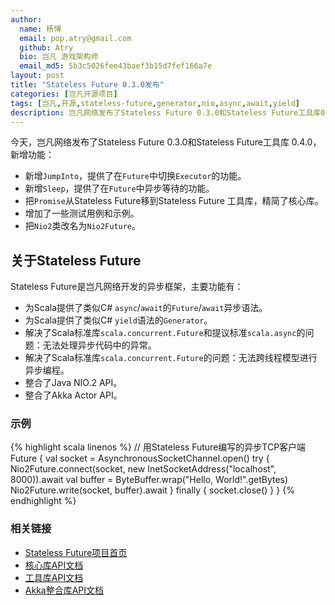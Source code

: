 ```yaml
---
author:
  name: 杨博
  email: pop.atry@gmail.com
  github: Atry
  bio: 岂凡 游戏架构师
  email_md5: 5b3c5026fee43baef3b15d7fef166a7e
layout: post
title: "Stateless Future 0.3.0发布"
categories: [岂凡开源项目]
tags: [岂凡,开源,stateless-future,generator,nio,async,await,yield]
description: 岂凡网络发布了Stateless Future 0.3.0和Stateless Future工具库0.4.0，为Scala提供<code>await</code>异步语法。
---
```

今天，岂凡网络发布了Stateless Future 0.3.0和Stateless Future工具库 0.4.0，新增功能：

 * 新增`JumpInto`，提供了在`Future`中切换`Executor`的功能。
 * 新增`Sleep`，提供了在`Future`中异步等待的功能。
 * 把`Promise`从Stateless Future移到Stateless Future 工具库，精简了核心库。
 * 增加了一些测试用例和示例。
 * 把`Nio2`类改名为`Nio2Future`。

## 关于Stateless Future

Stateless Future是岂凡网络开发的异步框架，主要功能有：

 * 为Scala提供了类似C# `async`/`await`的`Future`/`await`异步语法。
 * 为Scala提供了类似C# `yield`语法的`Generator`。
 * 解决了Scala标准库`scala.concurrent.Future`和提议标准`scala.async`的问题：无法处理异步代码中的异常。
 * 解决了Scala标准库`scala.concurrent.Future`的问题：无法跨线程模型进行异步编程。
 * 整合了Java NIO.2 API。
 * 整合了Akka Actor API。

### 示例

{% highlight scala linenos %}
// 用Stateless Future编写的异步TCP客户端
Future {
  val socket = AsynchronousSocketChannel.open()
  try {
    Nio2Future.connect(socket, new InetSocketAddress("localhost", 8000)).await
    val buffer = ByteBuffer.wrap("Hello, World!".getBytes)
    Nio2Future.write(socket, buffer).await
  } finally {
    socket.close()
  }
}
{% endhighlight %}

### 相关链接

 * [Stateless Future项目首页](https://github.com/qifun/stateless-future)
 * [核心库API文档](http://central.maven.org/maven2/com/qifun/stateless-future_2.11/0.3.0/stateless-future_2.11-0.3.0-javadoc.jar)
 * [工具库API文档](http://central.maven.org/maven2/com/qifun/stateless-future-util_2.11/0.4.0/stateless-future-util_2.11-0.4.0-javadoc.jar)
 * [Akka整合库API文档](http://central.maven.org/maven2/com/qifun/stateless-future-akka_2.11/0.1.1/stateless-future-akka_2.11-0.1.1-javadoc.jar)
